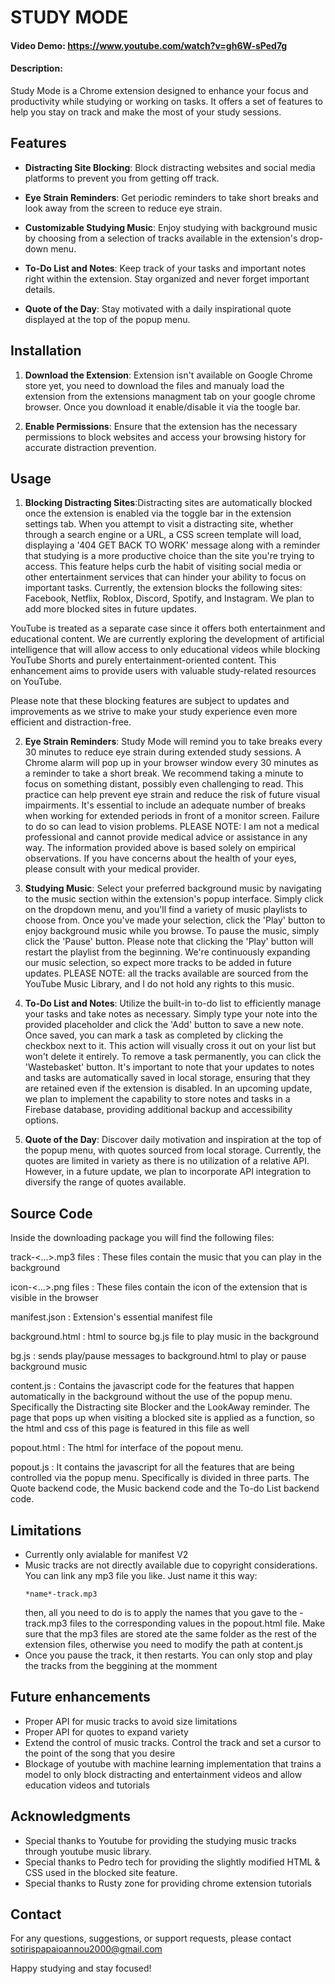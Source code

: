 # STUDY MODE
#### Video Demo:  <https://www.youtube.com/watch?v=gh6W-sPed7g>
#### Description:

Study Mode is a Chrome extension designed to enhance your focus and productivity while studying or working on tasks. It offers a set of features to help you stay on track and make the most of your study sessions.

## Features

- **Distracting Site Blocking**: Block distracting websites and social media platforms to prevent you from getting off track.

- **Eye Strain Reminders**: Get periodic reminders to take short breaks and look away from the screen to reduce eye strain.

- **Customizable Studying Music**: Enjoy studying with background music by choosing from a selection of tracks available in the extension's drop-down menu.

- **To-Do List and Notes**: Keep track of your tasks and important notes right within the extension. Stay organized and never forget important details.

- **Quote of the Day**: Stay motivated with a daily inspirational quote displayed at the top of the popup menu.

## Installation

1. **Download the Extension**: Extension isn't available on Google Chrome store yet, you need to download the files and manualy load the extension from the extensions managment tab on your google chrome browser. Once you download it enable/disable it via the toogle bar.

2. **Enable Permissions**: Ensure that the extension has the necessary permissions to block websites and access your browsing history for accurate distraction prevention.

## Usage

1. **Blocking Distracting Sites**:Distracting sites are automatically blocked once the extension is enabled via the toggle bar in the extension settings tab. When you attempt to visit a distracting site, whether through a search engine or a URL, a CSS screen template will load, displaying a '404 GET BACK TO WORK' message along with a reminder that studying is a more productive choice than the site you're trying to access. This feature helps curb the habit of visiting social media or other entertainment services that can hinder your ability to focus on important tasks.
Currently, the extension blocks the following sites: Facebook, Netflix, Roblox, Discord, Spotify, and Instagram. We plan to add more blocked sites in future updates.

YouTube is treated as a separate case since it offers both entertainment and educational content. We are currently exploring the development of artificial intelligence that will allow access to only educational videos while blocking YouTube Shorts and purely entertainment-oriented content. This enhancement aims to provide users with valuable study-related resources on YouTube.

Please note that these blocking features are subject to updates and improvements as we strive to make your study experience even more efficient and distraction-free.

2. **Eye Strain Reminders**: Study Mode will remind you to take breaks every 30 minutes to reduce eye strain during extended study sessions. A Chrome alarm will pop up in your browser window every 30 minutes as a reminder to take a short break. We recommend taking a minute to focus on something distant, possibly even challenging to read. This practice can help prevent eye strain and reduce the risk of future visual impairments. It's essential to include an adequate number of breaks when working for extended periods in front of a monitor screen. Failure to do so can lead to vision problems.
PLEASE NOTE: I am not a medical professional and cannot provide medical advice or assistance in any way. The information provided above is based solely on empirical observations. If you have concerns about the health of your eyes, please consult with your medical provider.

3. **Studying Music**: Select your preferred background music by navigating to the music section within the extension's popup interface. Simply click on the dropdown menu, and you'll find a variety of music playlists to choose from. Once you've made your selection, click the 'Play' button to enjoy background music while you browse. To pause the music, simply click the 'Pause' button. Please note that clicking the 'Play' button will restart the playlist from the beginning.
We're continuously expanding our music selection, so expect more tracks to be added in future updates. PLEASE NOTE: all the tracks available are sourced from the YouTube Music Library, and I do not hold any rights to this music.

4. **To-Do List and Notes**: Utilize the built-in to-do list to efficiently manage your tasks and take notes as necessary. Simply type your note into the provided placeholder and click the 'Add' button to save a new note. Once saved, you can mark a task as completed by clicking the checkbox next to it. This action will visually cross it out on your list but won't delete it entirely. To remove a task permanently, you can click the 'Wastebasket' button.
It's important to note that your updates to notes and tasks are automatically saved in local storage, ensuring that they are retained even if the extension is disabled. In an upcoming update, we plan to implement the capability to store notes and tasks in a Firebase database, providing additional backup and accessibility options.

5. **Quote of the Day**: Discover daily motivation and inspiration at the top of the popup menu, with quotes sourced from local storage. Currently, the quotes are limited in variety as there is no utilization of a relative API. However, in a future update, we plan to incorporate API integration to diversify the range of quotes available.

## Source Code
Inside the downloading package you will find the following files:

track-<...>.mp3 files : These files contain the music that you can play in the background

icon-<...>.png files : These files contain the icon of the extension that is visible in the browser

manifest.json : Extension's essential manifest file

background.html : html to source bg.js file to play music in the background

bg.js : sends play/pause messages to background.html to play or pause background music

content.js : Contains the javascript code for the features that happen automatically in the background without the use of the popup menu. Specifically the Distracting site Blocker and the LookAway reminder. The page that pops up when visiting a blocked site is applied as a function, so the html and css of this page is featured in this file as well

popout.html : The html for interface of the popout menu.

popout.js : It contains the javascript for all the features that are being controlled via the popup menu. Specifically is divided in three parts. The Quote backend code, the Music backend code and the To-do List backend code.

## Limitations
- Currently only avialable for manifest V2
- Music tracks are not directly available due to copyright considerations. You can link any mp3 file you like. Just name it this way:
  ```
  *name*-track.mp3
  ```
  then, all you need to do is to apply the names that you gave to the -track.mp3 files to the corresponding values in the popout.html file. Make sure that the mp3 files are stored ate the same folder as the rest of the extension files, otherwise you need to modify the path at content.js
- Once you pause the track, it then restarts. You can only stop and play the tracks from the beggining at the momment

## Future enhancements
- Proper API for music tracks to avoid size limitations
- Proper API for quotes to expand variety 
- Extend the control of music tracks. Control the track and set a cursor to the point of the song that you desire
- Blockage of youtube with machine learning implementation that trains a model to only block distracting and entertainment videos and allow education videos and tutorials


## Acknowledgments

- Special thanks to Youtube for providing the studying music tracks through youtube music library.
- Special thanks to Pedro tech for providing the slightly modified HTML & CSS used in the blocked site feature.
- Special thanks to Rusty zone for providing chrome extension tutorials

## Contact

For any questions, suggestions, or support requests, please contact sotirispapaioannou2000@gmail.com

Happy studying and stay focused!
